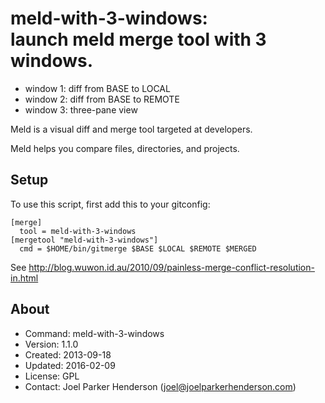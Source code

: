 # meld-with-3-windows:<br>launch meld merge tool with 3 windows.

  * window 1: diff from BASE to LOCAL
  * window 2: diff from BASE to REMOTE
  * window 3: three-pane view

Meld is a visual diff and merge tool targeted at developers.

Meld helps you compare files, directories, and projects.

## Setup

To use this script, first add this to your gitconfig:

    [merge]
      tool = meld-with-3-windows
    [mergetool "meld-with-3-windows"]
      cmd = $HOME/bin/gitmerge $BASE $LOCAL $REMOTE $MERGED

See http://blog.wuwon.id.au/2010/09/painless-merge-conflict-resolution-in.html

## About ##

  * Command: meld-with-3-windows
  * Version: 1.1.0
  * Created: 2013-09-18
  * Updated: 2016-02-09
  * License: GPL
  * Contact: Joel Parker Henderson (joel@joelparkerhenderson.com)
